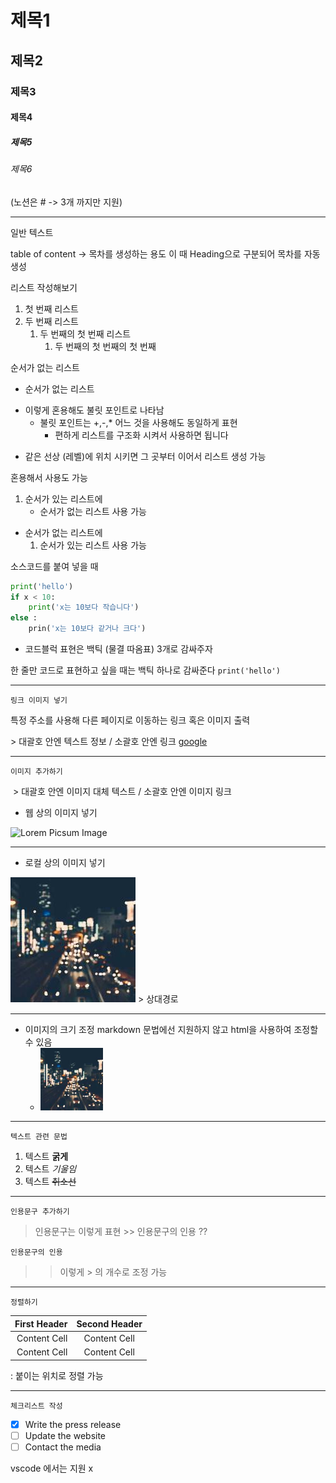 # 제목1
## 제목2
### 제목3
#### 제목4
##### 제목5
###### 제목6
(노션은 # -> 3개 까지만 지원)

---

일반 텍스트

table of content -> 목차를 생성하는 용도
이 때 Heading으로 구분되어 목차를 자동 생성

리스트 작성해보기
1. 첫 번째 리스트
2. 두 번째 리스트
   1. 두 번째의 첫 번째 리스트
       1. 두 번째의 첫 번째의 첫 번째

순서가 없는 리스트
* 순서가 없는 리스트
- 이렇게 혼용해도 불릿 포인트로 나타남
   + 불릿 포인트는 +,-,* 어느 것을 사용해도 동일하게 표현
       * 편하게 리스트를 구조화 시켜서 사용하면 됩니다
* 같은 선상 (레벨)에 위치 시키면 그 곳부터 이어서 리스트 생성 가능

혼용해서 사용도 가능
1. 순서가 있는 리스트에
   * 순서가 없는 리스트 사용 가능
* 순서가 없는 리스트에
   1. 순서가 있는 리스트 사용 가능





소스코드를 붙여 넣을 때
```python
print('hello')
if x < 10:
    print('x는 10보다 작습니다')
else :
    prin('x는 10보다 같거나 크다')
```

* 코드블럭 표현은 백틱 (물결 따옴표) 3개로 감싸주자

한 줄만 코드로 표현하고 싶을 때는 백틱 하나로 감싸준다
`print('hello')`

---

`링크 이미지 넣기`

특정 주소를 사용해 다른 페이지로 이동하는 링크 혹은 이미지 출력

[]() > 대괄호 안엔 텍스트 정보 / 소괄호 안엔 링크
[google](https://google.com)

---

`이미지 추가하기`

![]() > 대괄호 안엔 이미지 대체 텍스트 / 소괄호 안엔 이미지 링크

* 웹 상의 이미지 넣기

![Lorem Picsum Image](https://picsum.photos/200/300)

---

* 로컬 상의 이미지 넣기

![로컬 이미지](./img.jpg) > 상대경로

---

* 이미지의 크기 조정
markdown 문법에선 지원하지 않고
html을 사용하여 조정할 수 있음
    * <img src = "./img.jpg" width = "100">

---

`텍스트 관련 문법`

1. 텍스트 **굵게**
2. 텍스트 *기울임*
3. 텍스트 ~~취소선~~


---

`인용문구 추가하기`

> 인용문구는 이렇게 표현
    >> 인용문구의 인용 ??

`인용문구의 인용`
>> 이렇게 > 의 개수로 조정 가능

---

`정렬하기`

| First Header  | Second Header |
| -------------: | :-------------: |
| Content Cell  | Content Cell  |
| Content Cell  | Content Cell  |

: 붙이는 위치로 정렬 가능

---

`체크리스트 작성`

- [x] Write the press release
- [ ] Update the website
- [ ] Contact the media

vscode 에서는 지원 x

